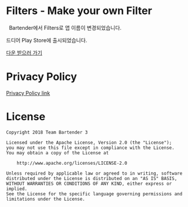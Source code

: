 # Filters - Make your own Filter
   Bartender에서 Filters로 앱 이름이 변경되었습니다.
   
   드디어 Play Store에 출시되었습니다.
   
   [다운 받으러 가기](https://play.google.com/store/apps/details?id=com.teambartender3.filters)

# Privacy Policy
  
   [Privacy Policy link](https://gmlwhdtjd.github.io/filters-privacy-policy/)
   

# License
   ```
   Copyright 2018 Team Bartender 3
   
   Licensed under the Apache License, Version 2.0 (the "License");
   you may not use this file except in compliance with the License.
   You may obtain a copy of the License at

       http://www.apache.org/licenses/LICENSE-2.0

   Unless required by applicable law or agreed to in writing, software
   distributed under the License is distributed on an "AS IS" BASIS,
   WITHOUT WARRANTIES OR CONDITIONS OF ANY KIND, either express or implied.
   See the License for the specific language governing permissions and
   limitations under the License.
   ```
